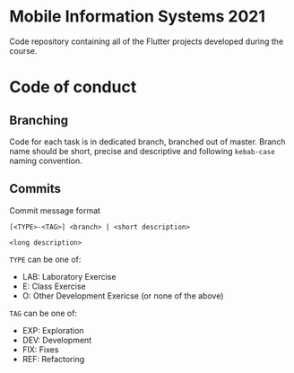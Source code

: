 # Mobile Information Systems 2021

Code repository containing all of the Flutter projects developed during the course.

# Code of conduct

## Branching
Code for each task is in dedicated branch, branched out of master. Branch name should be short, precise and descriptive and following `kebab-case` naming convention.
## Commits
Commit message format
```
[<TYPE>-<TAG>] <branch> | <short description>

<long description>
```
`TYPE` can be one of:
- LAB: Laboratory Exercise
- E: Class Exercise
- O: Other Development Exericse (or none of the above)


`TAG` can be one of:
- EXP: Exploration
- DEV: Development
- FIX: Fixes
- REF: Refactoring
